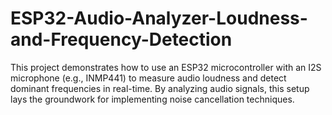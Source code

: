# ESP32-Audio-Analyzer-Loudness-and-Frequency-Detection
This project demonstrates how to use an ESP32 microcontroller with an I2S microphone (e.g., INMP441) to measure audio loudness and detect dominant frequencies in real-time. By analyzing audio signals, this setup lays the groundwork for implementing noise cancellation techniques.
